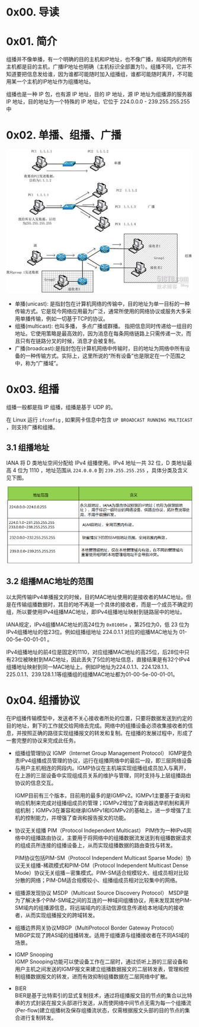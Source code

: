 # 0x00. 导读

# 0x01. 简介

组播并不像单播，有一个明确的目的主机和IP地址，也不像广播，局域网内的所有主机都是目的主机，广播IP地址也明确（主机标识全部置为1）。组播不同，它并不知道要把信息发给谁，因为谁都可能随时加入组播组，谁都可能随时离开，不可能用某一个主机的IP地址作为组播地址。

组播也是一种 IP 包，也有源 IP 地址，目的 IP 地址，源 IP 地址为组播源的服务器 IP 地址，目的地址为一个特殊的 IP 地址，它位于 224.0.0.0 - 239.255.255.255 中

# 0x02. 单播、组播、广播

![Alt text](../../../pic/linux/net/multicast/all_cast.png)

- 单播(unicast): 是指封包在计算机网络的传输中，目的地址为单一目标的一种传输方式。它是现今网络应用最为广泛，通常所使用的网络协议或服务大多采用单播传输，例如一切基于TCP的协议。 
- 组播(multicast): 也叫多播， 多点广播或群播。 指把信息同时传递给一组目的地址。它使用策略是最高效的，因为消息在每条网络链路上只需传递一次，而且只有在链路分叉的时候，消息才会被复制。 
- 广播(broadcast):是指封包在计算机网络中传输时，目的地址为网络中所有设备的一种传输方式。实际上，这里所说的“所有设备”也是限定在一个范围之中，称为“广播域”。 

# 0x03. 组播

组播一般都是指 IP 组播，组播是基于 UDP 的。

在 Linux 运行 `ifconfig` , 如果网卡信息中包含 `UP BROADCAST RUNNING MULTICAST` ，则支持广播和组播。

## 3.1 组播地址

IANA 将 D 类地址空间分配给 IPv4 组播使用。IPv4 地址一共 32 位，D 类地址最高 4 位为 1110 ，地址范围从 `224.0.0.0` 到 `239.255.255.255` ，具体分类及含义见下图。

![Alt text](../../../pic/linux/net/multicast/multicast_address.png)

## 3.2 组播MAC地址的范围

以太网传输IPv4单播报文的时候，目的MAC地址使用的是接收者的MAC地址。但是在传输组播数据时，其目的地不再是一个具体的接收者，而是一个成员不确定的组，所以要使用IPv4组播MAC地址，即IPv4组播地址映射到链路层中的地址。

IANA规定，IPv4组播MAC地址的高24位为 `0x01005e` ，第25位为0，低 23 位为IPv4组播地址的低23位。例如组播组地址 224.0.1.1 对应的组播MAC地址为 01-00-5e-00-01-01 。

IPv4组播地址的前4位是固定的1110，对应组播MAC地址的高25位，后28位中只有23位被映射到MAC地址，因此丢失了5位的地址信息，直接结果是有32个IPv4组播地址映射到同一MAC地址上。例如IP地址为224.0.1.1、224.128.1.1、225.0.1.1、239.128.1.1等组播组的组播MAC地址都为01-00-5e-00-01-01。

# 0x04. 组播协议

在IP组播传输模型中，发送者不关心接收者所处的位置，只要将数据发送到约定的目的地址，剩下的工作就交给网络去完成。网络中的组播设备必须收集接收者的信息，并按照正确的路径实现组播报文的转发和复制。在组播的发展过程中，形成了一套完整的协议来完成此任务。

- 组播组管理协议 IGMP（Internet Group Management Protocol）
IGMP是负责IPv4组播成员管理的协议，运行在组播网络中的最后一段，即三层网络设备与用户主机相连的网段内。IGMP协议在主机端实现组播组成员加入与离开，在上游的三层设备中实现组成员关系的维护与管理，同时支持与上层组播路由协议的信息交互。

    IGMP目前有三个版本，目前用的最多的是IGMPv2。IGMPv1主要基于查询和响应机制来完成对组播组成员的管理；IGMPv2增加了查询器选举机制和离开组机制；IGMPv3在兼容和继承IGMPv1和IGMPv2的基础上，进一步增强了主机的控制能力，并增强了查询和报告报文的功能。

- 协议无关组播 PIM（Protocol Independent Multicast）
PIM作为一种IPv4网络中的组播路由协议，主要用于将网络中的组播数据流发送到有组播数据请求的组成员所连接的组播设备上，从而实现组播数据的路由查找与转发。

    PIM协议包括PIM-SM（Protocol Independent Multicast Sparse Mode）协议无关组播-稀疏模式和PIM-DM（Protocol Independent Multicast Dense Mode）协议无关组播－密集模式。PIM-SM适合规模较大、组成员相对比较分散的网络；PIM-DM适合规模较小、组播组成员相对比较集中的网络。

- 组播源发现协议 MSDP（Multicast Source Discovery Protocol）
MSDP是为了解决多个PIM-SM域之间的互连的一种域间组播协议，用来发现其他PIM-SM域内的组播源信息，将远端域内的活动信源信息传递给本地域内的接收者，从而实现组播报文的跨域转发。

- 组播边界网关协议MBGP（MultiProtocol Border Gateway Protocol）
MBGP实现了跨AS域的组播转发。适用于组播源与组播接收者在不同AS域的场景。

- IGMP Snooping  
IGMP Snooping功能可以使设备工作在二层时，通过侦听上游的三层设备和用户主机之间发送的IGMP报文来建立组播数据报文的二层转发表，管理和控制组播数据报文的转发，进而有效抑制组播数据在二层网络中扩散。

- BIER  
BIER是基于比特索引的显式复制技术，通过将组播报文目的节点的集合以比特串的方式封装在报文头部进行发送，从而使网络中间节点无需为每一个组播流(Per-flow)建立组播树及保存组播流状态，仅需根据报文头部的目的节点的集合进行复制转发。